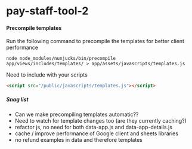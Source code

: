 # pay-staff-tool-2

#### Precompile templates

Run the following command to precompile the templates for better client performance

```
node node_modules/nunjucks/bin/precompile app/views/includes/templates/ > app/assets/javascripts/templates.js
```
Need to include with your scripts

```html
<script src="/public/javascripts/templates.js"></script>
```


##### Snag list

* Can we make precompiling templates automatic??
* Need to watch for template changes too (are they currently caching?)
* refactor js, no need for both data-app.js and data-app-details.js
* cache / improve performance of Google client and sheets libraries
* no refund examples in data and therefore templates

